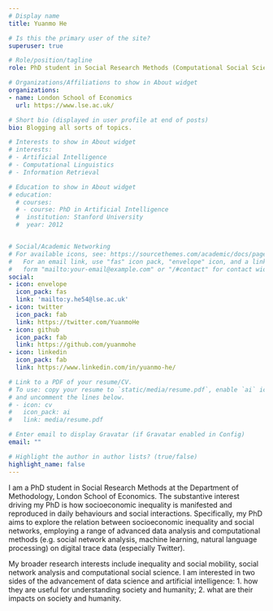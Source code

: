 ```yaml
---
# Display name
title: Yuanmo He

# Is this the primary user of the site?
superuser: true

# Role/position/tagline
role: PhD student in Social Research Methods (Computational Social Science)

# Organizations/Affiliations to show in About widget
organizations:
- name: London School of Economics
  url: https://www.lse.ac.uk/

# Short bio (displayed in user profile at end of posts)
bio: Blogging all sorts of topics.

# Interests to show in About widget
# interests:
# - Artificial Intelligence
# - Computational Linguistics
# - Information Retrieval

# Education to show in About widget
# education:
  # courses:
  # - course: PhD in Artificial Intelligence
  #  institution: Stanford University
  #  year: 2012


# Social/Academic Networking
# For available icons, see: https://sourcethemes.com/academic/docs/page-builder/#icons
#   For an email link, use "fas" icon pack, "envelope" icon, and a link in the
#   form "mailto:your-email@example.com" or "/#contact" for contact widget.
social:
- icon: envelope
  icon_pack: fas
  link: 'mailto:y.he54@lse.ac.uk'
- icon: twitter
  icon_pack: fab
  link: https://twitter.com/YuanmoHe
- icon: github
  icon_pack: fab
  link: https://github.com/yuanmohe
- icon: linkedin
  icon_pack: fab
  link: https://www.linkedin.com/in/yuanmo-he/

# Link to a PDF of your resume/CV.
# To use: copy your resume to `static/media/resume.pdf`, enable `ai` icons in `params.toml`, 
# and uncomment the lines below.
# - icon: cv
#   icon_pack: ai
#   link: media/resume.pdf

# Enter email to display Gravatar (if Gravatar enabled in Config)
email: ""

# Highlight the author in author lists? (true/false)
highlight_name: false
---
```


I am a PhD student in Social Research Methods at the Department of Methodology, London School of Economics. The substantive interest driving my PhD is how socioeconomic inequality is manifested and reproduced in daily behaviours and social interactions. Specifically, my PhD aims to explore the relation between socioeconomic inequality and social networks, employing a range of advanced data analysis and computational methods (e.g. social network analysis, machine learning, natural language processing) on digital trace data (especially Twitter).

My broader research interests include inequality and social mobility, social network analysis and computational social science. I am interested in two sides of the advancement of data science and artificial intelligence: 1. how they are useful for understanding society and humanity; 2. what are their impacts on society and humanity. 


